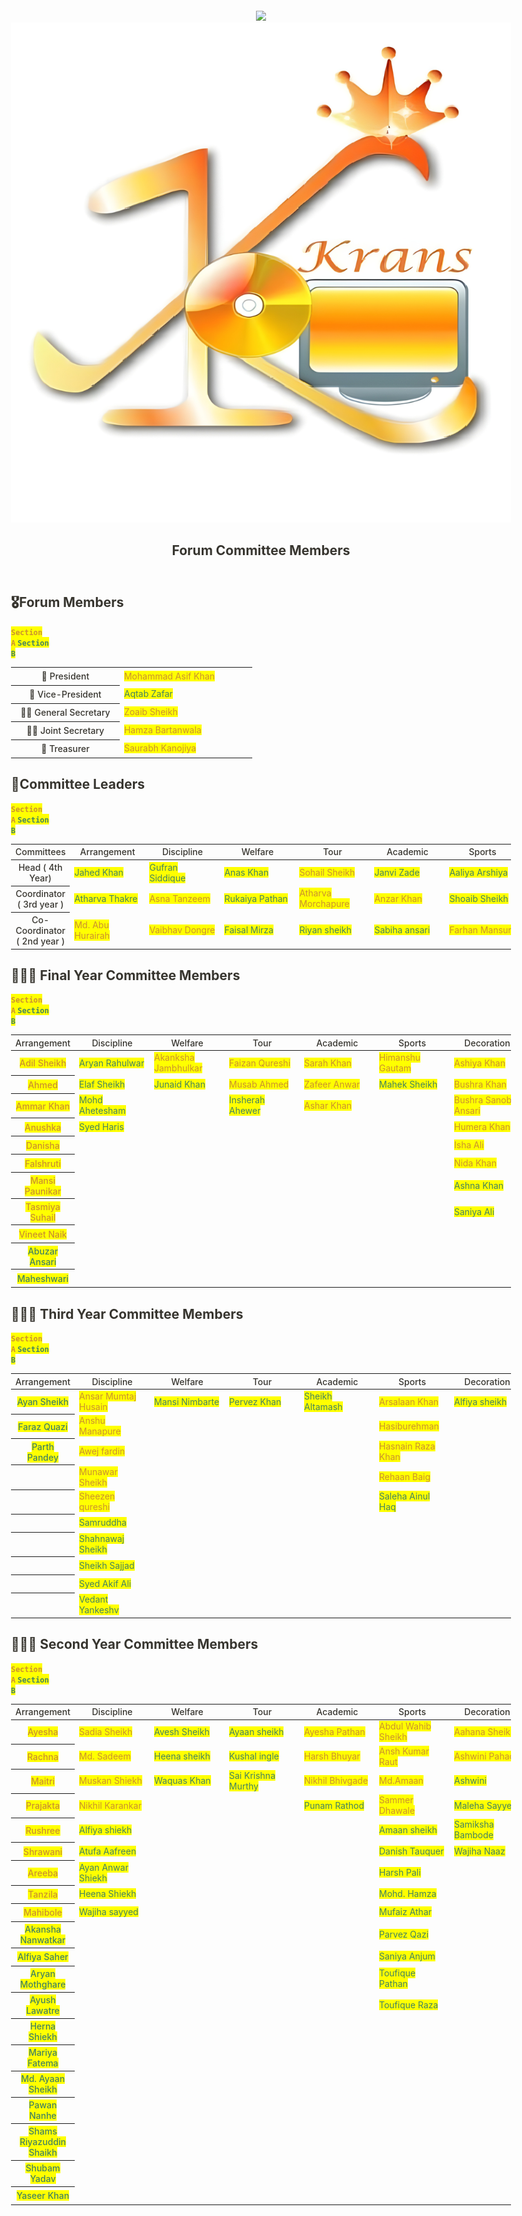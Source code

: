 <html><head><meta http-equiv="Content-Type" content="text/html; charset=utf-8"/><title>Forum Committee Members</title><style>
/* cspell:disable-file */
/* webkit printing magic: print all background colors */
html {
	-webkit-print-color-adjust: exact;
}
* {
	box-sizing: border-box;
	-webkit-print-color-adjust: exact;
}

html,
body {
	margin: 0;
	padding: 0;
}
@media only screen {
	body {
		margin: 2em auto;
		max-width: 900px;
		color: rgb(55, 53, 47);
	}
}

body {
	line-height: 1.5;
	white-space: pre-wrap;
	background-attachment: black;
}

a,
a.visited {
	color: inherit;
	text-decoration: underline;
}

.pdf-relative-link-path {
	font-size: 80%;
	color: #444;
}

h1,
h2,
h3 {
	letter-spacing: -0.01em;
	line-height: 1.2;
	font-weight: 600;
	margin-bottom: 0;
}

.page-title {
	font-size: 2.5rem;
	font-weight: 700;
	margin-top: 0;
	margin-bottom: 0.75em;
}

h1 {
	font-size: 1.875rem;
	margin-top: 1.875rem;
}

h2 {
	font-size: 1.5rem;
	margin-top: 1.5rem;
}

h3 {
	font-size: 1.25rem;
	margin-top: 1.25rem;
}

.source {
	border: 1px solid #ddd;
	border-radius: 3px;
	padding: 1.5em;
	word-break: break-all;
}

.callout {
	border-radius: 3px;
	padding: 1rem;
}

figure {
	margin: 1.25em 0;
	page-break-inside: avoid;
}

figcaption {
	opacity: 0.5;
	font-size: 85%;
	margin-top: 0.5em;
}

mark {
	background-color: transparent;
}

.indented {
	padding-left: 1.5em;
}

hr {
	background: transparent;
	display: block;
	width: 100%;
	height: 1px;
	visibility: visible;
	border: none;
	border-bottom: 1px solid rgba(55, 53, 47, 0.09);
}

img {
	max-width: 100%;
}

@media only print {
	img {
		max-height: 100vh;
		object-fit: contain;
	}
}

@page {
	margin: 1in;
}

.collection-content {
	font-size: 0.875rem;
}

.column-list {
	display: flex;
	justify-content: space-between;
}

.column {
	padding: 0 1em;
}

.column:first-child {
	padding-left: 0;
}

.column:last-child {
	padding-right: 0;
}

.table_of_contents-item {
	display: block;
	font-size: 0.875rem;
	line-height: 1.3;
	padding: 0.125rem;
}

.table_of_contents-indent-1 {
	margin-left: 1.5rem;
}

.table_of_contents-indent-2 {
	margin-left: 3rem;
}

.table_of_contents-indent-3 {
	margin-left: 4.5rem;
}

.table_of_contents-link {
	text-decoration: none;
	opacity: 0.7;
	border-bottom: 1px solid rgba(55, 53, 47, 0.18);
}

table,
th,
td {
	border: 1px solid rgba(55, 53, 47, 0.09);
	border-collapse: collapse;
}

table {
	border-left: none;
	border-right: none;
}

th,
td {
	font-weight: normal;
	padding: 0.25em 0.5em;
	line-height: 1.5;
	min-height: 1.5em;
	text-align: left;
}

th {
	color: rgba(55, 53, 47, 0.6);
}

ol,
ul {
	margin: 0;
	margin-block-start: 0.6em;
	margin-block-end: 0.6em;
}

li > ol:first-child,
li > ul:first-child {
	margin-block-start: 0.6em;
}

ul > li {
	list-style: disc;
}

ul.to-do-list {
	padding-inline-start: 0;
}

ul.to-do-list > li {
	list-style: none;
}

.to-do-children-checked {
	text-decoration: line-through;
	opacity: 0.375;
}

ul.toggle > li {
	list-style: none;
}

ul {
	padding-inline-start: 1.7em;
}

ul > li {
	padding-left: 0.1em;
}

ol {
	padding-inline-start: 1.6em;
}

ol > li {
	padding-left: 0.2em;
}

.mono ol {
	padding-inline-start: 2em;
}

.mono ol > li {
	text-indent: -0.4em;
}

.toggle {
	padding-inline-start: 0em;
	list-style-type: none;
}

/* Indent toggle children */
.toggle > li > details {
	padding-left: 1.7em;
}

.toggle > li > details > summary {
	margin-left: -1.1em;
}

.selected-value {
	display: inline-block;
	padding: 0 0.5em;
	background: rgba(206, 205, 202, 0.5);
	border-radius: 3px;
	margin-right: 0.5em;
	margin-top: 0.3em;
	margin-bottom: 0.3em;
	white-space: nowrap;
}

.collection-title {
	display: inline-block;
	margin-right: 1em;
}

.page-description {
    margin-bottom: 2em;
}

.simple-table {
	margin-top: 1em;
	font-size: 0.875rem;
	empty-cells: show;
}
.simple-table td {
	height: 29px;
	min-width: 120px;
}

.simple-table th {
	height: 29px;
	min-width: 120px;
}

.simple-table-header-color {
	background: rgb(247, 246, 243);
	color: black;
}
.simple-table-header {
	font-weight: 500;
}

time {
	opacity: 0.5;
}

.icon {
	display: inline-block;
	max-width: 1.2em;
	max-height: 1.2em;
	text-decoration: none;
	vertical-align: text-bottom;
	margin-right: 0.5em;
}

img.icon {
	border-radius: 3px;
}

.user-icon {
	width: 1.5em;
	height: 1.5em;
	border-radius: 100%;
	margin-right: 0.5rem;
}

.user-icon-inner {
	font-size: 0.8em;
}

.text-icon {
	border: 1px solid #000;
	text-align: center;
}

.page-cover-image {
	display: block;
	object-fit: cover;
	width: 100%;
	max-height: 30vh;
}

.page-header-icon {
	font-size: 3rem;
	margin-bottom: 1rem;
}

.page-header-icon-with-cover {
	margin-top: -0.72em;
	margin-left: 0.07em;
}

.page-header-icon img {
	border-radius: 3px;
}

.link-to-page {
	margin: 1em 0;
	padding: 0;
	border: none;
	font-weight: 500;
}

p > .user {
	opacity: 0.5;
}

td > .user,
td > time {
	white-space: nowrap;
}

input[type="checkbox"] {
	transform: scale(1.5);
	margin-right: 0.6em;
	vertical-align: middle;
}

p {
	margin-top: 0.5em;
	margin-bottom: 0.5em;
}

.image {
	border: none;
	margin: 1.5em 0;
	padding: 0;
	border-radius: 0;
	text-align: center;
}

.code,
code {
	background: rgba(135, 131, 120, 0.15);
	border-radius: 3px;
	padding: 0.2em 0.4em;
	border-radius: 3px;
	font-size: 85%;
	tab-size: 2;
}

code {
	color: #eb5757;
}

.code {
	padding: 1.5em 1em;
}

.code-wrap {
	white-space: pre-wrap;
	word-break: break-all;
}

.code > code {
	background: none;
	padding: 0;
	font-size: 100%;
	color: inherit;
}

blockquote {
	font-size: 1.25em;
	margin: 1em 0;
	padding-left: 1em;
	border-left: 3px solid rgb(55, 53, 47);
}

.bookmark {
	text-decoration: none;
	max-height: 8em;
	padding: 0;
	display: flex;
	width: 100%;
	align-items: stretch;
}

.bookmark-title {
	font-size: 0.85em;
	overflow: hidden;
	text-overflow: ellipsis;
	height: 1.75em;
	white-space: nowrap;
}

.bookmark-text {
	display: flex;
	flex-direction: column;
}

.bookmark-info {
	flex: 4 1 180px;
	padding: 12px 14px 14px;
	display: flex;
	flex-direction: column;
	justify-content: space-between;
}

.bookmark-image {
	width: 33%;
	flex: 1 1 180px;
	display: block;
	position: relative;
	object-fit: cover;
	border-radius: 1px;
}

.bookmark-description {
	color: rgba(55, 53, 47, 0.6);
	font-size: 0.75em;
	overflow: hidden;
	max-height: 4.5em;
	word-break: break-word;
}

.bookmark-href {
	font-size: 0.75em;
	margin-top: 0.25em;
}

.sans { font-family: ui-sans-serif, -apple-system, BlinkMacSystemFont, "Segoe UI Variable Display", "Segoe UI", Helvetica, "Apple Color Emoji", Arial, sans-serif, "Segoe UI Emoji", "Segoe UI Symbol"; }
.code { font-family: "SFMono-Regular", Menlo, Consolas, "PT Mono", "Liberation Mono", Courier, monospace; }
.serif { font-family: Lyon-Text, Georgia, ui-serif, serif; }
.mono { font-family: iawriter-mono, Nitti, Menlo, Courier, monospace; }
.pdf .sans { font-family: Inter, ui-sans-serif, -apple-system, BlinkMacSystemFont, "Segoe UI Variable Display", "Segoe UI", Helvetica, "Apple Color Emoji", Arial, sans-serif, "Segoe UI Emoji", "Segoe UI Symbol", 'Twemoji', 'Noto Color Emoji', 'Noto Sans CJK JP'; }
.pdf:lang(zh-CN) .sans { font-family: Inter, ui-sans-serif, -apple-system, BlinkMacSystemFont, "Segoe UI Variable Display", "Segoe UI", Helvetica, "Apple Color Emoji", Arial, sans-serif, "Segoe UI Emoji", "Segoe UI Symbol", 'Twemoji', 'Noto Color Emoji', 'Noto Sans CJK SC'; }
.pdf:lang(zh-TW) .sans { font-family: Inter, ui-sans-serif, -apple-system, BlinkMacSystemFont, "Segoe UI Variable Display", "Segoe UI", Helvetica, "Apple Color Emoji", Arial, sans-serif, "Segoe UI Emoji", "Segoe UI Symbol", 'Twemoji', 'Noto Color Emoji', 'Noto Sans CJK TC'; }
.pdf:lang(ko-KR) .sans { font-family: Inter, ui-sans-serif, -apple-system, BlinkMacSystemFont, "Segoe UI Variable Display", "Segoe UI", Helvetica, "Apple Color Emoji", Arial, sans-serif, "Segoe UI Emoji", "Segoe UI Symbol", 'Twemoji', 'Noto Color Emoji', 'Noto Sans CJK KR'; }
.pdf .code { font-family: Source Code Pro, "SFMono-Regular", Menlo, Consolas, "PT Mono", "Liberation Mono", Courier, monospace, 'Twemoji', 'Noto Color Emoji', 'Noto Sans Mono CJK JP'; }
.pdf:lang(zh-CN) .code { font-family: Source Code Pro, "SFMono-Regular", Menlo, Consolas, "PT Mono", "Liberation Mono", Courier, monospace, 'Twemoji', 'Noto Color Emoji', 'Noto Sans Mono CJK SC'; }
.pdf:lang(zh-TW) .code { font-family: Source Code Pro, "SFMono-Regular", Menlo, Consolas, "PT Mono", "Liberation Mono", Courier, monospace, 'Twemoji', 'Noto Color Emoji', 'Noto Sans Mono CJK TC'; }
.pdf:lang(ko-KR) .code { font-family: Source Code Pro, "SFMono-Regular", Menlo, Consolas, "PT Mono", "Liberation Mono", Courier, monospace, 'Twemoji', 'Noto Color Emoji', 'Noto Sans Mono CJK KR'; }
.pdf .serif { font-family: PT Serif, Lyon-Text, Georgia, ui-serif, serif, 'Twemoji', 'Noto Color Emoji', 'Noto Serif CJK JP'; }
.pdf:lang(zh-CN) .serif { font-family: PT Serif, Lyon-Text, Georgia, ui-serif, serif, 'Twemoji', 'Noto Color Emoji', 'Noto Serif CJK SC'; }
.pdf:lang(zh-TW) .serif { font-family: PT Serif, Lyon-Text, Georgia, ui-serif, serif, 'Twemoji', 'Noto Color Emoji', 'Noto Serif CJK TC'; }
.pdf:lang(ko-KR) .serif { font-family: PT Serif, Lyon-Text, Georgia, ui-serif, serif, 'Twemoji', 'Noto Color Emoji', 'Noto Serif CJK KR'; }
.pdf .mono { font-family: PT Mono, iawriter-mono, Nitti, Menlo, Courier, monospace, 'Twemoji', 'Noto Color Emoji', 'Noto Sans Mono CJK JP'; }
.pdf:lang(zh-CN) .mono { font-family: PT Mono, iawriter-mono, Nitti, Menlo, Courier, monospace, 'Twemoji', 'Noto Color Emoji', 'Noto Sans Mono CJK SC'; }
.pdf:lang(zh-TW) .mono { font-family: PT Mono, iawriter-mono, Nitti, Menlo, Courier, monospace, 'Twemoji', 'Noto Color Emoji', 'Noto Sans Mono CJK TC'; }
.pdf:lang(ko-KR) .mono { font-family: PT Mono, iawriter-mono, Nitti, Menlo, Courier, monospace, 'Twemoji', 'Noto Color Emoji', 'Noto Sans Mono CJK KR'; }
.highlight-default {
	color: rgba(55, 53, 47, 1);
}
.highlight-gray {
	color: rgba(120, 119, 116, 1);
	fill: rgba(120, 119, 116, 1);
}
.highlight-brown {
	color: rgba(159, 107, 83, 1);
	fill: rgba(159, 107, 83, 1);
}
.highlight-orange {
	color: rgba(217, 115, 13, 1);
	fill: rgba(217, 115, 13, 1);
}
.highlight-yellow {
	color: rgba(203, 145, 47, 1);
	fill: rgba(203, 145, 47, 1);
}
.highlight-teal {
	color: rgba(68, 131, 97, 1);
	fill: rgba(68, 131, 97, 1);
}
.highlight-blue {
	color: rgba(51, 126, 169, 1);
	fill: rgba(51, 126, 169, 1);
}
.highlight-purple {
	color: rgba(144, 101, 176, 1);
	fill: rgba(144, 101, 176, 1);
}
.highlight-pink {
	color: rgba(193, 76, 138, 1);
	fill: rgba(193, 76, 138, 1);
}
.highlight-red {
	color: rgba(212, 76, 71, 1);
	fill: rgba(212, 76, 71, 1);
}
.highlight-gray_background {
	background: rgba(241, 241, 239, 1);
}
.highlight-brown_background {
	background: rgba(244, 238, 238, 1);
}
.highlight-orange_background {
	background: rgba(251, 236, 221, 1);
}
.highlight-yellow_background {
	background: rgba(251, 243, 219, 1);
}
.highlight-teal_background {
	background: rgba(237, 243, 236, 1);
}
.highlight-blue_background {
	background: rgba(231, 243, 248, 1);
}
.highlight-purple_background {
	background: rgba(244, 240, 247, 0.8);
}
.highlight-pink_background {
	background: rgba(249, 238, 243, 0.8);
}
.highlight-red_background {
	background: rgba(253, 235, 236, 1);
}
.block-color-default {
	color: inherit;
	fill: inherit;
}
.block-color-gray {
	color: rgba(120, 119, 116, 1);
	fill: rgba(120, 119, 116, 1);
}
.block-color-brown {
	color: rgba(159, 107, 83, 1);
	fill: rgba(159, 107, 83, 1);
}
.block-color-orange {
	color: rgba(217, 115, 13, 1);
	fill: rgba(217, 115, 13, 1);
}
.block-color-yellow {
	color: rgba(203, 145, 47, 1);
	fill: rgba(203, 145, 47, 1);
}
.block-color-teal {
	color: rgba(68, 131, 97, 1);
	fill: rgba(68, 131, 97, 1);
}
.block-color-blue {
	color: rgba(51, 126, 169, 1);
	fill: rgba(51, 126, 169, 1);
}
.block-color-purple {
	color: rgba(144, 101, 176, 1);
	fill: rgba(144, 101, 176, 1);
}
.block-color-pink {
	color: rgba(193, 76, 138, 1);
	fill: rgba(193, 76, 138, 1);
}
.block-color-red {
	color: rgba(212, 76, 71, 1);
	fill: rgba(212, 76, 71, 1);
}
.block-color-gray_background {
	background: rgba(241, 241, 239, 1);
}
.block-color-brown_background {
	background: rgba(244, 238, 238, 1);
}
.block-color-orange_background {
	background: rgba(251, 236, 221, 1);
}
.block-color-yellow_background {
	background: rgba(251, 243, 219, 1);
}
.block-color-teal_background {
	background: rgba(237, 243, 236, 1);
}
.block-color-blue_background {
	background: rgba(231, 243, 248, 1);
}
.block-color-purple_background {
	background: rgba(244, 240, 247, 0.8);
}
.block-color-pink_background {
	background: rgba(249, 238, 243, 0.8);
}
.block-color-red_background {
	background: rgba(253, 235, 236, 1);
}
.select-value-color-uiBlue { background-color: rgba(35, 131, 226, .07); }
.select-value-color-pink { background-color: rgba(245, 224, 233, 1); }
.select-value-color-purple { background-color: rgba(232, 222, 238, 1); }
.select-value-color-green { background-color: rgba(219, 237, 219, 1); }
.select-value-color-gray { background-color: rgba(227, 226, 224, 1); }
.select-value-color-transparentGray { background-color: rgba(227, 226, 224, 0); }
.select-value-color-translucentGray { background-color: rgba(0, 0, 0, 0.06); }
.select-value-color-orange { background-color: rgba(250, 222, 201, 1); }
.select-value-color-brown { background-color: rgba(238, 224, 218, 1); }
.select-value-color-red { background-color: rgba(255, 226, 221, 1); }
.select-value-color-yellow { background-color: rgba(253, 236, 200, 1); }
.select-value-color-blue { background-color: rgb(239, 211, 211); }
.select-value-color-pageGlass { background-color: undefined; }
.select-value-color-washGlass { background-color: undefined; }

.checkbox {
	display: inline-flex;
	vertical-align: text-bottom;
	width: 16;
	height: 16;
	background-size: 16px;
	margin-left: 2px;
	margin-right: 5px;
}

.checkbox-on {
	background-image: url("data:image/svg+xml;charset=UTF-8,%3Csvg%20width%3D%2216%22%20height%3D%2216%22%20viewBox%3D%220%200%2016%2016%22%20fill%3D%22none%22%20xmlns%3D%22http%3A%2F%2Fwww.w3.org%2F2000%2Fsvg%22%3E%0A%3Crect%20width%3D%2216%22%20height%3D%2216%22%20fill%3D%22%2358A9D7%22%2F%3E%0A%3Cpath%20d%3D%22M6.71429%2012.2852L14%204.9995L12.7143%203.71436L6.71429%209.71378L3.28571%206.2831L2%207.57092L6.71429%2012.2852Z%22%20fill%3D%22white%22%2F%3E%0A%3C%2Fsvg%3E");
}

.checkbox-off {
	background-image: url("data:image/svg+xml;charset=UTF-8,%3Csvg%20width%3D%2216%22%20height%3D%2216%22%20viewBox%3D%220%200%2016%2016%22%20fill%3D%22none%22%20xmlns%3D%22http%3A%2F%2Fwww.w3.org%2F2000%2Fsvg%22%3E%0A%3Crect%20x%3D%220.75%22%20y%3D%220.75%22%20width%3D%2214.5%22%20height%3D%2214.5%22%20fill%3D%22white%22%20stroke%3D%22%2336352F%22%20stroke-width%3D%221.5%22%2F%3E%0A%3C%2Fsvg%3E");
}
	
</style></head><body><article id="cd6f9cc3-9987-4327-87a2-fc015b25f1df" class="page sans"><header><img class="page-cover-image" src="https://images.unsplash.com/photo-1517048676732-d65bc937f952?ixlib=rb-4.0.3&amp;q=85&amp;fm=jpg&amp;crop=entropy&amp;cs=srgb" style="object-position:center 50%"/><div class="page-header-icon page-header-icon-with-cover"><img class="icon" src="Forum%20Committee%20Members%20cd6f9cc39987432787a2fc015b25f1df/Krans_Logo_upscaled.jpg"/></div><h1 class="page-title">Forum Committee Members</h1><p class="page-description"></p></header><div class="page-body"><h1 id="9942a8c9-d498-4908-8917-9925c0ea046b" class="">🎖️Forum Members</h1><p id="40eddca8-3e78-4289-b73a-3924101a7746" class="block-color-teal"><mark class="highlight-yellow"><code><strong>Section A</strong></code></mark><mark class="highlight-yellow"><strong>  </strong></mark><mark class="highlight-teal"><code><strong>Section B</strong></code></mark></p><table id="865025e4-71aa-4dfd-b4c4-dc9e6e25f219" class="simple-table"><tbody><tr id="9b31c293-6d86-4748-a4fb-0ccc453af9fa"><th id="fHBj" class="simple-table-header-color simple-table-header" style="width:173.97500610351562px">👑 President</th><td id="pdTq" class="" style="width:211.6125030517578px"><mark class="highlight-yellow">Mohammad Asif Khan</mark></td></tr><tr id="d2f2dba4-8023-4e87-8003-4c70a7841ab7"><th id="fHBj" class="simple-table-header-color simple-table-header" style="width:173.97500610351562px">🤴 Vice-President</th><td id="pdTq" class="" style="width:211.6125030517578px"><mark class="highlight-teal">Aqtab Zafar</mark></td></tr><tr id="3b369313-98a1-4de7-bb9e-91b0313647ee"><th id="fHBj" class="simple-table-header-color simple-table-header" style="width:173.97500610351562px">💂‍♂️ General Secretary</th><td id="pdTq" class="" style="width:211.6125030517578px"><mark class="highlight-yellow">Zoaib Sheikh</mark></td></tr><tr id="ee72ee19-bd1a-40ac-8714-e3c20b81f5b9"><th id="fHBj" class="simple-table-header-color simple-table-header" style="width:173.97500610351562px">💂‍♂️ Joint Secretary</th><td id="pdTq" class="" style="width:211.6125030517578px"><mark class="highlight-yellow">Hamza Bartanwala</mark></td></tr><tr id="bddfcc05-f4f4-4407-981f-950f57bf6593"><th id="fHBj" class="simple-table-header-color simple-table-header" style="width:173.97500610351562px">🤑 Treasurer</th><td id="pdTq" class="" style="width:211.6125030517578px"><mark class="highlight-yellow">Saurabh Kanojiya</mark></td></tr></tbody></table><h1 id="53cf3363-39da-4264-b58d-ee2c2c95a918" class="">🦾Committee Leaders</h1><p id="0811d433-215d-4437-9974-ba5d019a8f60" class="block-color-teal"><mark class="highlight-yellow"><code><strong>Section A</strong></code></mark><mark class="highlight-yellow"><strong>  </strong></mark><mark class="highlight-teal"><code><strong>Section B</strong></code></mark></p><table id="f02bb001-4324-4aa3-a0e4-6e005a71aaa7" class="simple-table"><thead class="simple-table-header"><tr id="a812f978-53ee-41b5-9ec5-b4456c6da8c0"><th id="y`Lx" class="simple-table-header-color simple-table-header" style="width:196px">Committees</th><th id="w~tm" class="simple-table-header-color simple-table-header" style="width:144px">Arrangement</th><th id="uIWs" class="simple-table-header-color simple-table-header" style="width:156px">Discipline</th><th id="&lt;{As" class="simple-table-header-color simple-table-header" style="width:159px">Welfare</th><th id="iGYI" class="simple-table-header-color simple-table-header" style="width:148px">Tour</th><th id=":bVF" class="simple-table-header-color simple-table-header">Academic</th><th id="E?D;" class="simple-table-header-color simple-table-header" style="width:148px">Sports</th><th id="qsSk" class="simple-table-header-color simple-table-header" style="width:160px">Decoration</th><th id="ssFQ" class="simple-table-header-color simple-table-header" style="width:149px">Anchoring</th><th id="m_to" class="simple-table-header-color simple-table-header" style="width:167px">Cultural</th><th id=";gtb" class="simple-table-header-color simple-table-header">Alumni</th></tr></thead><tbody><tr id="137d0787-d026-41dd-bc25-6b8fea64ac86"><th id="y`Lx" class="simple-table-header-color simple-table-header" style="width:196px">Head ( 4th Year)</th><td id="w~tm" class="" style="width:144px"><mark class="highlight-teal">Jahed Khan</mark></td><td id="uIWs" class="" style="width:156px"><mark class="highlight-teal">Gufran Siddique</mark></td><td id="&lt;{As" class="" style="width:159px"><mark class="highlight-teal">Anas Khan</mark></td><td id="iGYI" class="" style="width:148px"><mark class="highlight-yellow">Sohail Sheikh</mark></td><td id=":bVF" class=""><mark class="highlight-teal">Janvi Zade</mark></td><td id="E?D;" class="" style="width:148px"><mark class="highlight-teal">Aaliya Arshiya</mark></td><td id="qsSk" class="" style="width:160px"><mark class="highlight-yellow">Fiza Khan</mark></td><td id="ssFQ" class="" style="width:149px"><mark class="highlight-teal">Kaushik Ganvir</mark></td><td id="m_to" class="" style="width:167px"><mark class="highlight-teal">Sai Vaibhavi Tatimeti</mark></td><td id=";gtb" class=""><mark class="highlight-teal">Sakshi Patil</mark></td></tr><tr id="cd5dfd71-c184-410f-a5b1-7d5b85dbfb58"><th id="y`Lx" class="simple-table-header-color simple-table-header" style="width:196px">Coordinator ( 3rd year )</th><td id="w~tm" class="" style="width:144px"><mark class="highlight-teal">Atharva Thakre</mark></td><td id="uIWs" class="" style="width:156px"><mark class="highlight-yellow">Asna Tanzeem</mark></td><td id="&lt;{As" class="" style="width:159px"><mark class="highlight-teal">Rukaiya Pathan</mark></td><td id="iGYI" class="" style="width:148px"><mark class="highlight-yellow">Atharva Morchapure</mark></td><td id=":bVF" class=""><mark class="highlight-yellow">Anzar Khan</mark></td><td id="E?D;" class="" style="width:148px"><mark class="highlight-teal">Shoaib Sheikh</mark></td><td id="qsSk" class="" style="width:160px"><mark class="highlight-teal">Fuzail Taj</mark></td><td id="ssFQ" class="" style="width:149px"><mark class="highlight-yellow">Aiman Ahemad</mark></td><td id="m_to" class="" style="width:167px"><mark class="highlight-teal">Ziyad Ahmad</mark></td><td id=";gtb" class=""><mark class="highlight-teal">Sheikh Arbab</mark></td></tr><tr id="efc4f192-0b28-4b1e-9c11-e19668b87354"><th id="y`Lx" class="simple-table-header-color simple-table-header" style="width:196px">Co-Coordinator ( 2nd year )</th><td id="w~tm" class="" style="width:144px"><mark class="highlight-yellow">Md. Abu Hurairah</mark></td><td id="uIWs" class="" style="width:156px"><mark class="highlight-yellow">Vaibhav Dongre</mark></td><td id="&lt;{As" class="" style="width:159px"><mark class="highlight-teal">Faisal Mirza</mark></td><td id="iGYI" class="" style="width:148px"><mark class="highlight-teal">Riyan sheikh</mark></td><td id=":bVF" class=""><mark class="highlight-teal">Sabiha ansari</mark></td><td id="E?D;" class="" style="width:148px"><mark class="highlight-yellow">Farhan Mansuri</mark></td><td id="qsSk" class="" style="width:160px"><mark class="highlight-yellow">Prapti</mark></td><td id="ssFQ" class="" style="width:149px"><mark class="highlight-yellow">Aaliya Fatema</mark></td><td id="m_to" class="" style="width:167px"><mark class="highlight-teal">Sai Krisha Murty</mark></td><td id=";gtb" class=""><mark class="highlight-yellow">Saba</mark></td></tr></tbody></table><h1 id="65ca3293-f826-4b1d-ab23-b2b4983ed7ec" class="">🧑‍🤝‍🧑 Final Year Committee Members</h1><p id="2cc780b9-2072-4efa-8832-b9ea8af3619d" class="block-color-teal"><mark class="highlight-yellow"><code><strong>Section A</strong></code></mark><mark class="highlight-yellow"><strong>  </strong></mark><mark class="highlight-teal"><code><strong>Section B</strong></code></mark></p><table id="bec839c4-0a3f-46ef-a360-2a74b162c3c3" class="simple-table"><thead class="simple-table-header"><tr id="ec6e10b8-2b71-4a6b-945a-48c55dea2995"><th id="w~tm" class="simple-table-header-color simple-table-header" style="width:176px">Arrangement</th><th id="uIWs" class="simple-table-header-color simple-table-header" style="width:156px">Discipline</th><th id="&lt;{As" class="simple-table-header-color simple-table-header" style="width:159px">Welfare</th><th id="iGYI" class="simple-table-header-color simple-table-header" style="width:141px">Tour</th><th id=":bVF" class="simple-table-header-color simple-table-header" style="width:131px">Academic</th><th id="E?D;" class="simple-table-header-color simple-table-header" style="width:148px">Sports</th><th id="qsSk" class="simple-table-header-color simple-table-header" style="width:169px">Decoration</th><th id="ssFQ" class="simple-table-header-color simple-table-header" style="width:149px">Anchoring</th><th id="m_to" class="simple-table-header-color simple-table-header" style="width:167px">Cultural</th><th id=";gtb" class="simple-table-header-color simple-table-header" style="width:147px">Alumni</th></tr></thead><tbody><tr id="c248d355-32ea-4423-a53a-c525650069a3"><th id="w~tm" class="simple-table-header-color simple-table-header" style="width:176px"><mark class="highlight-yellow">Adil Sheikh</mark></th><td id="uIWs" class="" style="width:156px"><mark class="highlight-teal">Aryan Rahulwar</mark></td><td id="&lt;{As" class="" style="width:159px"><mark class="highlight-yellow">Akanksha Jambhulkar</mark></td><td id="iGYI" class="" style="width:141px"><mark class="highlight-yellow">Faizan Qureshi</mark></td><td id=":bVF" class="" style="width:131px"><mark class="highlight-yellow">Sarah Khan</mark></td><td id="E?D;" class="" style="width:148px"><mark class="highlight-yellow">Himanshu Gautam</mark></td><td id="qsSk" class="" style="width:169px"><mark class="highlight-yellow">Ashiya Khan</mark></td><td id="ssFQ" class="" style="width:149px"><mark class="highlight-yellow">Abbas Behrainwala</mark></td><td id="m_to" class="" style="width:167px"><mark class="highlight-yellow">Mohammad Saad</mark></td><td id=";gtb" class="" style="width:147px"><mark class="highlight-yellow">Nehal Ahmed</mark></td></tr><tr id="565d7c75-47ab-4523-b7bc-c9280c044387"><th id="w~tm" class="simple-table-header-color simple-table-header" style="width:176px"><mark class="highlight-yellow">Ahmed</mark></th><td id="uIWs" class="" style="width:156px"><mark class="highlight-teal">Elaf Sheikh</mark></td><td id="&lt;{As" class="" style="width:159px"><mark class="highlight-teal">Junaid Khan</mark></td><td id="iGYI" class="" style="width:141px"><mark class="highlight-yellow">Musab Ahmed</mark></td><td id=":bVF" class="" style="width:131px"><mark class="highlight-yellow">Zafeer Anwar</mark></td><td id="E?D;" class="" style="width:148px"><mark class="highlight-teal">Mahek Sheikh</mark></td><td id="qsSk" class="" style="width:169px"><mark class="highlight-yellow">Bushra Khan</mark></td><td id="ssFQ" class="" style="width:149px"><mark class="highlight-yellow">Yusra Maheen</mark></td><td id="m_to" class="" style="width:167px"><mark class="highlight-yellow">Reeba Diwan</mark></td><td id=";gtb" class="" style="width:147px"><mark class="highlight-yellow">Tanay Faye</mark></td></tr><tr id="f295f63c-2c5c-40da-8cf5-e458e364328a"><th id="w~tm" class="simple-table-header-color simple-table-header" style="width:176px"><mark class="highlight-yellow">Ammar Khan</mark></th><td id="uIWs" class="" style="width:156px"><mark class="highlight-teal">Mohd Ahetesham</mark></td><td id="&lt;{As" class="" style="width:159px"></td><td id="iGYI" class="" style="width:141px"><mark class="highlight-teal">Insherah Ahewer</mark></td><td id=":bVF" class="" style="width:131px"><mark class="highlight-yellow">Ashar Khan</mark></td><td id="E?D;" class="" style="width:148px"></td><td id="qsSk" class="" style="width:169px"><mark class="highlight-yellow">Bushra Sanobar Ansari</mark></td><td id="ssFQ" class="" style="width:149px"><mark class="highlight-teal">Anam Baig</mark></td><td id="m_to" class="" style="width:167px"><mark class="highlight-teal">Simran Ansari</mark></td><td id=";gtb" class="" style="width:147px"><mark class="highlight-teal">Asad Sheikh</mark></td></tr><tr id="ee98ecf3-04a9-408a-9104-fe0716bdffa9"><th id="w~tm" class="simple-table-header-color simple-table-header" style="width:176px"><mark class="highlight-yellow">Anushka</mark></th><td id="uIWs" class="" style="width:156px"><mark class="highlight-teal">Syed Haris</mark></td><td id="&lt;{As" class="" style="width:159px"></td><td id="iGYI" class="" style="width:141px"></td><td id=":bVF" class="" style="width:131px"></td><td id="E?D;" class="" style="width:148px"></td><td id="qsSk" class="" style="width:169px"><mark class="highlight-yellow">Humera Khan</mark></td><td id="ssFQ" class="" style="width:149px"></td><td id="m_to" class="" style="width:167px"></td><td id=";gtb" class="" style="width:147px"><mark class="highlight-teal">Ubaid Khan</mark></td></tr><tr id="bad8943a-0e3c-47a2-8255-0a23427d47c6"><th id="w~tm" class="simple-table-header-color simple-table-header" style="width:176px"><mark class="highlight-yellow">Danisha</mark></th><td id="uIWs" class="" style="width:156px"></td><td id="&lt;{As" class="" style="width:159px"></td><td id="iGYI" class="" style="width:141px"></td><td id=":bVF" class="" style="width:131px"></td><td id="E?D;" class="" style="width:148px"></td><td id="qsSk" class="" style="width:169px"><mark class="highlight-yellow">Isha Ali</mark></td><td id="ssFQ" class="" style="width:149px"></td><td id="m_to" class="" style="width:167px"></td><td id=";gtb" class="" style="width:147px"></td></tr><tr id="6043edba-53e6-47e2-bd1c-cef26c878b0b"><th id="w~tm" class="simple-table-header-color simple-table-header" style="width:176px"><mark class="highlight-yellow">Falshruti</mark></th><td id="uIWs" class="" style="width:156px"></td><td id="&lt;{As" class="" style="width:159px"></td><td id="iGYI" class="" style="width:141px"></td><td id=":bVF" class="" style="width:131px"></td><td id="E?D;" class="" style="width:148px"></td><td id="qsSk" class="" style="width:169px"><mark class="highlight-yellow">Nida Khan</mark></td><td id="ssFQ" class="" style="width:149px"></td><td id="m_to" class="" style="width:167px"></td><td id=";gtb" class="" style="width:147px"></td></tr><tr id="d8098427-161d-4426-b825-d015ca36c44e"><th id="w~tm" class="simple-table-header-color simple-table-header" style="width:176px"><mark class="highlight-yellow">Mansi Paunikar</mark></th><td id="uIWs" class="" style="width:156px"></td><td id="&lt;{As" class="" style="width:159px"></td><td id="iGYI" class="" style="width:141px"></td><td id=":bVF" class="" style="width:131px"></td><td id="E?D;" class="" style="width:148px"></td><td id="qsSk" class="" style="width:169px"><mark class="highlight-teal">Ashna Khan</mark></td><td id="ssFQ" class="" style="width:149px"></td><td id="m_to" class="" style="width:167px"></td><td id=";gtb" class="" style="width:147px"></td></tr><tr id="10212f64-2657-44f5-b1ed-b9cffe551172"><th id="w~tm" class="simple-table-header-color simple-table-header" style="width:176px"><mark class="highlight-yellow">Tasmiya Suhail</mark></th><td id="uIWs" class="" style="width:156px"></td><td id="&lt;{As" class="" style="width:159px"></td><td id="iGYI" class="" style="width:141px"></td><td id=":bVF" class="" style="width:131px"></td><td id="E?D;" class="" style="width:148px"></td><td id="qsSk" class="" style="width:169px"><mark class="highlight-teal">Saniya Ali</mark></td><td id="ssFQ" class="" style="width:149px"></td><td id="m_to" class="" style="width:167px"></td><td id=";gtb" class="" style="width:147px"></td></tr><tr id="89a2d95a-29b4-4883-80bb-3070d76993c8"><th id="w~tm" class="simple-table-header-color simple-table-header" style="width:176px"><mark class="highlight-yellow">Vineet Naik</mark></th><td id="uIWs" class="" style="width:156px"></td><td id="&lt;{As" class="" style="width:159px"></td><td id="iGYI" class="" style="width:141px"></td><td id=":bVF" class="" style="width:131px"></td><td id="E?D;" class="" style="width:148px"></td><td id="qsSk" class="" style="width:169px"></td><td id="ssFQ" class="" style="width:149px"></td><td id="m_to" class="" style="width:167px"></td><td id=";gtb" class="" style="width:147px"></td></tr><tr id="7367c87f-864a-426b-aa31-54658addc173"><th id="w~tm" class="simple-table-header-color simple-table-header" style="width:176px"><mark class="highlight-teal">Abuzar Ansari</mark></th><td id="uIWs" class="" style="width:156px"></td><td id="&lt;{As" class="" style="width:159px"></td><td id="iGYI" class="" style="width:141px"></td><td id=":bVF" class="" style="width:131px"></td><td id="E?D;" class="" style="width:148px"></td><td id="qsSk" class="" style="width:169px"></td><td id="ssFQ" class="" style="width:149px"></td><td id="m_to" class="" style="width:167px"></td><td id=";gtb" class="" style="width:147px"></td></tr><tr id="7da9885f-5b03-4717-829f-c4b0e021baf8"><th id="w~tm" class="simple-table-header-color simple-table-header" style="width:176px"><mark class="highlight-teal">Maheshwari</mark></th><td id="uIWs" class="" style="width:156px"></td><td id="&lt;{As" class="" style="width:159px"></td><td id="iGYI" class="" style="width:141px"></td><td id=":bVF" class="" style="width:131px"></td><td id="E?D;" class="" style="width:148px"></td><td id="qsSk" class="" style="width:169px"></td><td id="ssFQ" class="" style="width:149px"></td><td id="m_to" class="" style="width:167px"></td><td id=";gtb" class="" style="width:147px"></td></tr></tbody></table><h1 id="d5fa23be-cc9b-4fdc-8b27-69cb47f84793" class="">🧑‍🤝‍🧑 Third Year Committee Members</h1><p id="e86c364e-6403-4fbe-a10b-9cd49f72f991" class="block-color-teal"><mark class="highlight-yellow"><code><strong>Section A</strong></code></mark><mark class="highlight-yellow"><strong>  </strong></mark><mark class="highlight-teal"><code><strong>Section B</strong></code></mark></p><table id="a65e73b2-a939-4c40-9bed-f0854d7b3d29" class="simple-table"><thead class="simple-table-header"><tr id="6e363b09-68d7-4ddd-ba62-f53122075c07"><th id="w~tm" class="simple-table-header-color simple-table-header" style="width:176px">Arrangement</th><th id="uIWs" class="simple-table-header-color simple-table-header" style="width:156px">Discipline</th><th id="&lt;{As" class="simple-table-header-color simple-table-header" style="width:159px">Welfare</th><th id="iGYI" class="simple-table-header-color simple-table-header" style="width:141px">Tour</th><th id=":bVF" class="simple-table-header-color simple-table-header" style="width:131px">Academic</th><th id="E?D;" class="simple-table-header-color simple-table-header" style="width:148px">Sports</th><th id="qsSk" class="simple-table-header-color simple-table-header" style="width:169px">Decoration</th><th id="ssFQ" class="simple-table-header-color simple-table-header" style="width:149px">Anchoring</th><th id="m_to" class="simple-table-header-color simple-table-header" style="width:167px">Cultural</th><th id=";gtb" class="simple-table-header-color simple-table-header" style="width:147px">Alumni</th></tr></thead><tbody><tr id="9a216579-d883-422e-973d-32e8b1cc068e"><th id="w~tm" class="simple-table-header-color simple-table-header" style="width:176px"><mark class="highlight-teal">Ayan Sheikh</mark></th><td id="uIWs" class="" style="width:156px"><mark class="highlight-yellow">Ansar Mumtaj Husain</mark></td><td id="&lt;{As" class="" style="width:159px"><mark class="highlight-teal">Mansi Nimbarte</mark></td><td id="iGYI" class="" style="width:141px"><mark class="highlight-teal">Pervez Khan</mark></td><td id=":bVF" class="" style="width:131px"><mark class="highlight-teal">Sheikh Altamash</mark></td><td id="E?D;" class="" style="width:148px"><mark class="highlight-yellow">Arsalaan Khan</mark></td><td id="qsSk" class="" style="width:169px"><mark class="highlight-teal">Alfiya sheikh</mark></td><td id="ssFQ" class="" style="width:149px"><mark class="highlight-teal">Shoeb Alam</mark></td><td id="m_to" class="" style="width:167px"><mark class="highlight-teal">Afreen Gulam</mark></td><td id=";gtb" class="" style="width:147px"><mark class="highlight-teal">Zaid Ullah Khan</mark></td></tr><tr id="5a6fa558-b0ea-4097-847d-1875a98248ff"><th id="w~tm" class="simple-table-header-color simple-table-header" style="width:176px"><mark class="highlight-teal">Faraz Quazi</mark></th><td id="uIWs" class="" style="width:156px"><mark class="highlight-yellow">Anshu Manapure</mark></td><td id="&lt;{As" class="" style="width:159px"></td><td id="iGYI" class="" style="width:141px"></td><td id=":bVF" class="" style="width:131px"></td><td id="E?D;" class="" style="width:148px"><mark class="highlight-yellow">Hasiburehman</mark></td><td id="qsSk" class="" style="width:169px"></td><td id="ssFQ" class="" style="width:149px"></td><td id="m_to" class="" style="width:167px"><mark class="highlight-teal">Nouman Sheikh</mark></td><td id=";gtb" class="" style="width:147px"></td></tr><tr id="848b7912-f9c7-41ed-9560-236bc176f5bf"><th id="w~tm" class="simple-table-header-color simple-table-header" style="width:176px"><mark class="highlight-teal">Parth Pandey</mark></th><td id="uIWs" class="" style="width:156px"><mark class="highlight-yellow">Awej fardin</mark></td><td id="&lt;{As" class="" style="width:159px"></td><td id="iGYI" class="" style="width:141px"></td><td id=":bVF" class="" style="width:131px"></td><td id="E?D;" class="" style="width:148px"><mark class="highlight-yellow">Hasnain Raza Khan</mark></td><td id="qsSk" class="" style="width:169px"></td><td id="ssFQ" class="" style="width:149px"></td><td id="m_to" class="" style="width:167px"><mark class="highlight-teal">Taniya Fulzele</mark></td><td id=";gtb" class="" style="width:147px"></td></tr><tr id="78d20b2e-f9d0-4416-82dc-5597346ab13c"><th id="w~tm" class="simple-table-header-color simple-table-header" style="width:176px"></th><td id="uIWs" class="" style="width:156px"><mark class="highlight-yellow">Munawar Sheikh</mark></td><td id="&lt;{As" class="" style="width:159px"></td><td id="iGYI" class="" style="width:141px"></td><td id=":bVF" class="" style="width:131px"></td><td id="E?D;" class="" style="width:148px"><mark class="highlight-yellow">Rehaan Baig</mark></td><td id="qsSk" class="" style="width:169px"></td><td id="ssFQ" class="" style="width:149px"></td><td id="m_to" class="" style="width:167px"></td><td id=";gtb" class="" style="width:147px"></td></tr><tr id="803af99c-0f74-494c-95e8-c3355b42fb5c"><th id="w~tm" class="simple-table-header-color simple-table-header" style="width:176px"></th><td id="uIWs" class="" style="width:156px"><mark class="highlight-yellow">Sheezen qureshi</mark></td><td id="&lt;{As" class="" style="width:159px"></td><td id="iGYI" class="" style="width:141px"></td><td id=":bVF" class="" style="width:131px"></td><td id="E?D;" class="" style="width:148px"><mark class="highlight-teal">Saleha Ainul Haq</mark></td><td id="qsSk" class="" style="width:169px"></td><td id="ssFQ" class="" style="width:149px"></td><td id="m_to" class="" style="width:167px"></td><td id=";gtb" class="" style="width:147px"></td></tr><tr id="025a93ec-dc64-41b4-bf31-61a24d83ad9f"><th id="w~tm" class="simple-table-header-color simple-table-header" style="width:176px"></th><td id="uIWs" class="" style="width:156px"><mark class="highlight-teal">Samruddha</mark></td><td id="&lt;{As" class="" style="width:159px"></td><td id="iGYI" class="" style="width:141px"></td><td id=":bVF" class="" style="width:131px"></td><td id="E?D;" class="" style="width:148px"></td><td id="qsSk" class="" style="width:169px"></td><td id="ssFQ" class="" style="width:149px"></td><td id="m_to" class="" style="width:167px"></td><td id=";gtb" class="" style="width:147px"></td></tr><tr id="b1d7dde9-3ce6-40e8-a5de-8d7878414a15"><th id="w~tm" class="simple-table-header-color simple-table-header" style="width:176px"></th><td id="uIWs" class="" style="width:156px"><mark class="highlight-teal">Shahnawaj Sheikh</mark></td><td id="&lt;{As" class="" style="width:159px"></td><td id="iGYI" class="" style="width:141px"></td><td id=":bVF" class="" style="width:131px"></td><td id="E?D;" class="" style="width:148px"></td><td id="qsSk" class="" style="width:169px"></td><td id="ssFQ" class="" style="width:149px"></td><td id="m_to" class="" style="width:167px"></td><td id=";gtb" class="" style="width:147px"></td></tr><tr id="6dee38d9-1424-4a35-b7b2-44ec00434bf5"><th id="w~tm" class="simple-table-header-color simple-table-header" style="width:176px"></th><td id="uIWs" class="" style="width:156px"><mark class="highlight-teal">Sheikh Sajjad</mark></td><td id="&lt;{As" class="" style="width:159px"></td><td id="iGYI" class="" style="width:141px"></td><td id=":bVF" class="" style="width:131px"></td><td id="E?D;" class="" style="width:148px"></td><td id="qsSk" class="" style="width:169px"></td><td id="ssFQ" class="" style="width:149px"></td><td id="m_to" class="" style="width:167px"></td><td id=";gtb" class="" style="width:147px"></td></tr><tr id="320322e6-7076-471c-8418-5a53f1d62507"><th id="w~tm" class="simple-table-header-color simple-table-header" style="width:176px"></th><td id="uIWs" class="" style="width:156px"><mark class="highlight-teal">Syed Akif Ali</mark></td><td id="&lt;{As" class="" style="width:159px"></td><td id="iGYI" class="" style="width:141px"></td><td id=":bVF" class="" style="width:131px"></td><td id="E?D;" class="" style="width:148px"></td><td id="qsSk" class="" style="width:169px"></td><td id="ssFQ" class="" style="width:149px"></td><td id="m_to" class="" style="width:167px"></td><td id=";gtb" class="" style="width:147px"></td></tr><tr id="5dd385a5-db2e-4c30-82f9-6b6c3fec1a33"><th id="w~tm" class="simple-table-header-color simple-table-header" style="width:176px"></th><td id="uIWs" class="" style="width:156px"><mark class="highlight-teal">Vedant Yankeshv</mark></td><td id="&lt;{As" class="" style="width:159px"></td><td id="iGYI" class="" style="width:141px"></td><td id=":bVF" class="" style="width:131px"></td><td id="E?D;" class="" style="width:148px"></td><td id="qsSk" class="" style="width:169px"></td><td id="ssFQ" class="" style="width:149px"></td><td id="m_to" class="" style="width:167px"></td><td id=";gtb" class="" style="width:147px"></td></tr></tbody></table><h1 id="f39d19e4-ae3b-47ba-bbc9-058d5d9b92c3" class="">🧑‍🤝‍🧑 Second Year Committee Members</h1><p id="589c1dc6-bb60-4ff7-95ae-5d4fdb848473" class="block-color-teal"><mark class="highlight-yellow"><code><strong>Section A</strong></code></mark><mark class="highlight-yellow"><strong>  </strong></mark><mark class="highlight-teal"><code><strong>Section B</strong></code></mark></p><table id="62e1f359-6d0a-402a-b6b9-4678c7bfdec6" class="simple-table"><thead class="simple-table-header"><tr id="45c6e454-b8cc-4006-94df-1cc1b4341820"><th id="w~tm" class="simple-table-header-color simple-table-header" style="width:191px">Arrangement</th><th id="uIWs" class="simple-table-header-color simple-table-header" style="width:156px">Discipline</th><th id="&lt;{As" class="simple-table-header-color simple-table-header" style="width:159px">Welfare</th><th id="iGYI" class="simple-table-header-color simple-table-header" style="width:141px">Tour</th><th id=":bVF" class="simple-table-header-color simple-table-header" style="width:131px">Academic</th><th id="E?D;" class="simple-table-header-color simple-table-header" style="width:148px">Sports</th><th id="qsSk" class="simple-table-header-color simple-table-header" style="width:169px">Decoration</th><th id="ssFQ" class="simple-table-header-color simple-table-header" style="width:149px">Anchoring</th><th id="m_to" class="simple-table-header-color simple-table-header" style="width:167px">Cultural</th><th id=";gtb" class="simple-table-header-color simple-table-header" style="width:147px">Alumni</th></tr></thead><tbody><tr id="834101a0-876a-48f1-94e6-0f6ccc3ad548"><th id="w~tm" class="simple-table-header-color simple-table-header" style="width:191px"><mark class="highlight-yellow">Ayesha</mark></th><td id="uIWs" class="" style="width:156px"><mark class="highlight-yellow">Sadia Sheikh</mark></td><td id="&lt;{As" class="" style="width:159px"><mark class="highlight-teal">Avesh Sheikh</mark></td><td id="iGYI" class="" style="width:141px"><mark class="highlight-teal">Ayaan sheikh</mark></td><td id=":bVF" class="" style="width:131px"><mark class="highlight-yellow">Ayesha Pathan</mark></td><td id="E?D;" class="" style="width:148px"><mark class="highlight-yellow">Abdul Wahib Sheikh</mark></td><td id="qsSk" class="" style="width:169px"><mark class="highlight-yellow">Aahana Sheikh</mark></td><td id="ssFQ" class="" style="width:149px"><mark class="highlight-yellow">Aaliya</mark></td><td id="m_to" class="" style="width:167px"><mark class="highlight-teal">Harsh Dewase</mark></td><td id=";gtb" class="" style="width:147px"><mark class="highlight-teal">Ayan Iqbal Sheikh</mark></td></tr><tr id="f9c8c902-b62c-4ab4-a307-495949960da3"><th id="w~tm" class="simple-table-header-color simple-table-header" style="width:191px"><mark class="highlight-yellow">Rachna</mark></th><td id="uIWs" class="" style="width:156px"><mark class="highlight-yellow">Md. Sadeem</mark></td><td id="&lt;{As" class="" style="width:159px"><mark class="highlight-teal">Heena sheikh</mark></td><td id="iGYI" class="" style="width:141px"><mark class="highlight-teal">Kushal ingle</mark></td><td id=":bVF" class="" style="width:131px"><mark class="highlight-yellow">Harsh Bhuyar</mark></td><td id="E?D;" class="" style="width:148px"><mark class="highlight-yellow">Ansh Kumar Raut</mark></td><td id="qsSk" class="" style="width:169px"><mark class="highlight-yellow">Ashwini Pahade</mark></td><td id="ssFQ" class="" style="width:149px"><mark class="highlight-yellow">lnsha</mark></td><td id="m_to" class="" style="width:167px"><mark class="highlight-teal">Kashish Kan</mark></td><td id=";gtb" class="" style="width:147px"><mark class="highlight-teal">Faisal Mirza</mark></td></tr><tr id="26ca08d9-4d09-4076-a718-5d2a5d5c96a5"><th id="w~tm" class="simple-table-header-color simple-table-header" style="width:191px"><mark class="highlight-yellow">Maitri</mark></th><td id="uIWs" class="" style="width:156px"><mark class="highlight-yellow">Muskan Shiekh</mark></td><td id="&lt;{As" class="" style="width:159px"><mark class="highlight-teal">Waquas Khan</mark></td><td id="iGYI" class="" style="width:141px"><mark class="highlight-teal">Sai Krishna Murthy</mark></td><td id=":bVF" class="" style="width:131px"><mark class="highlight-yellow">Nikhil Bhivgade</mark></td><td id="E?D;" class="" style="width:148px"><mark class="highlight-yellow">Md.Amaan</mark></td><td id="qsSk" class="" style="width:169px"><mark class="highlight-teal">Ashwini</mark></td><td id="ssFQ" class="" style="width:149px"><mark class="highlight-yellow">Asleha</mark></td><td id="m_to" class="" style="width:167px"><mark class="highlight-teal">Kushal Ingle</mark></td><td id=";gtb" class="" style="width:147px"><mark class="highlight-teal">Hamza Mohammad</mark></td></tr><tr id="2d608896-89db-4382-8a86-4e7f43452de5"><th id="w~tm" class="simple-table-header-color simple-table-header" style="width:191px"><mark class="highlight-yellow">Prajakta</mark></th><td id="uIWs" class="" style="width:156px"><mark class="highlight-yellow">Nikhil Karankar</mark></td><td id="&lt;{As" class="" style="width:159px"></td><td id="iGYI" class="" style="width:141px"></td><td id=":bVF" class="" style="width:131px"><mark class="highlight-teal">Punam Rathod</mark></td><td id="E?D;" class="" style="width:148px"><mark class="highlight-yellow">Sammer Dhawale</mark></td><td id="qsSk" class="" style="width:169px"><mark class="highlight-teal">Maleha Sayyed</mark></td><td id="ssFQ" class="" style="width:149px"><mark class="highlight-teal">Alfiya Farooqui</mark></td><td id="m_to" class="" style="width:167px"><mark class="highlight-teal">Shumail Shiekh</mark></td><td id=";gtb" class="" style="width:147px"></td></tr><tr id="eaea70de-c81d-4fbd-8c9c-c42fd23be86f"><th id="w~tm" class="simple-table-header-color simple-table-header" style="width:191px"><mark class="highlight-yellow">Rushree</mark></th><td id="uIWs" class="" style="width:156px"><mark class="highlight-teal">Alfiya shiekh</mark></td><td id="&lt;{As" class="" style="width:159px"></td><td id="iGYI" class="" style="width:141px"></td><td id=":bVF" class="" style="width:131px"></td><td id="E?D;" class="" style="width:148px"><mark class="highlight-teal">Amaan sheikh</mark></td><td id="qsSk" class="" style="width:169px"><mark class="highlight-teal">Samiksha Bambode</mark></td><td id="ssFQ" class="" style="width:149px"><mark class="highlight-teal">Kamran Hossain</mark></td><td id="m_to" class="" style="width:167px"></td><td id=";gtb" class="" style="width:147px"></td></tr><tr id="e71a9049-4b8c-4796-8adb-1de287772a6e"><th id="w~tm" class="simple-table-header-color simple-table-header" style="width:191px"><mark class="highlight-yellow">Shrawani</mark></th><td id="uIWs" class="" style="width:156px"><mark class="highlight-teal">Atufa Aafreen</mark></td><td id="&lt;{As" class="" style="width:159px"></td><td id="iGYI" class="" style="width:141px"></td><td id=":bVF" class="" style="width:131px"></td><td id="E?D;" class="" style="width:148px"><mark class="highlight-teal">Danish Tauquer</mark></td><td id="qsSk" class="" style="width:169px"><mark class="highlight-teal">Wajiha Naaz</mark></td><td id="ssFQ" class="" style="width:149px"><mark class="highlight-teal">Shoeba Sheikh</mark></td><td id="m_to" class="" style="width:167px"></td><td id=";gtb" class="" style="width:147px"></td></tr><tr id="63376cfb-892f-4d4a-8336-9ab3a75b9372"><th id="w~tm" class="simple-table-header-color simple-table-header" style="width:191px"><mark class="highlight-yellow">Areeba</mark></th><td id="uIWs" class="" style="width:156px"><mark class="highlight-teal">Ayan Anwar Shiekh</mark></td><td id="&lt;{As" class="" style="width:159px"></td><td id="iGYI" class="" style="width:141px"></td><td id=":bVF" class="" style="width:131px"></td><td id="E?D;" class="" style="width:148px"><mark class="highlight-teal">Harsh Pali</mark></td><td id="qsSk" class="" style="width:169px"></td><td id="ssFQ" class="" style="width:149px"><mark class="highlight-teal">Toufique Pathan</mark></td><td id="m_to" class="" style="width:167px"></td><td id=";gtb" class="" style="width:147px"></td></tr><tr id="0d3a6806-664b-443b-b61c-a03900bb637d"><th id="w~tm" class="simple-table-header-color simple-table-header" style="width:191px"><mark class="highlight-yellow">Tanzila</mark></th><td id="uIWs" class="" style="width:156px"><mark class="highlight-teal">Heena Shiekh</mark></td><td id="&lt;{As" class="" style="width:159px"></td><td id="iGYI" class="" style="width:141px"></td><td id=":bVF" class="" style="width:131px"></td><td id="E?D;" class="" style="width:148px"><mark class="highlight-teal">Mohd. Hamza</mark></td><td id="qsSk" class="" style="width:169px"></td><td id="ssFQ" class="" style="width:149px"><mark class="highlight-teal">Waquar Khan</mark></td><td id="m_to" class="" style="width:167px"></td><td id=";gtb" class="" style="width:147px"></td></tr><tr id="5b53ee92-8468-4d93-9808-bf09baed1fd9"><th id="w~tm" class="simple-table-header-color simple-table-header" style="width:191px"><mark class="highlight-yellow">Mahibole</mark></th><td id="uIWs" class="" style="width:156px"><mark class="highlight-teal">Wajiha sayyed</mark></td><td id="&lt;{As" class="" style="width:159px"></td><td id="iGYI" class="" style="width:141px"></td><td id=":bVF" class="" style="width:131px"></td><td id="E?D;" class="" style="width:148px"><mark class="highlight-teal">Mufaiz Athar</mark></td><td id="qsSk" class="" style="width:169px"></td><td id="ssFQ" class="" style="width:149px"></td><td id="m_to" class="" style="width:167px"></td><td id=";gtb" class="" style="width:147px"></td></tr><tr id="0acab3ad-4569-416b-aa1f-ffdd114a43d6"><th id="w~tm" class="simple-table-header-color simple-table-header" style="width:191px"><mark class="highlight-teal">Akansha Nanwatkar</mark></th><td id="uIWs" class="" style="width:156px"></td><td id="&lt;{As" class="" style="width:159px"></td><td id="iGYI" class="" style="width:141px"></td><td id=":bVF" class="" style="width:131px"></td><td id="E?D;" class="" style="width:148px"><mark class="highlight-teal">Parvez Qazi</mark></td><td id="qsSk" class="" style="width:169px"></td><td id="ssFQ" class="" style="width:149px"></td><td id="m_to" class="" style="width:167px"></td><td id=";gtb" class="" style="width:147px"></td></tr><tr id="61a440e3-30ab-4929-976f-2defd0ca59c2"><th id="w~tm" class="simple-table-header-color simple-table-header" style="width:191px"><mark class="highlight-teal">Alfiya Saher</mark></th><td id="uIWs" class="" style="width:156px"></td><td id="&lt;{As" class="" style="width:159px"></td><td id="iGYI" class="" style="width:141px"></td><td id=":bVF" class="" style="width:131px"></td><td id="E?D;" class="" style="width:148px"><mark class="highlight-teal">Saniya Anjum</mark></td><td id="qsSk" class="" style="width:169px"></td><td id="ssFQ" class="" style="width:149px"></td><td id="m_to" class="" style="width:167px"></td><td id=";gtb" class="" style="width:147px"></td></tr><tr id="a1c7c57c-4288-4d94-97aa-8641003d91e9"><th id="w~tm" class="simple-table-header-color simple-table-header" style="width:191px"><mark class="highlight-teal">Aryan Mothghare</mark></th><td id="uIWs" class="" style="width:156px"></td><td id="&lt;{As" class="" style="width:159px"></td><td id="iGYI" class="" style="width:141px"></td><td id=":bVF" class="" style="width:131px"></td><td id="E?D;" class="" style="width:148px"><mark class="highlight-teal">Toufique Pathan</mark></td><td id="qsSk" class="" style="width:169px"></td><td id="ssFQ" class="" style="width:149px"></td><td id="m_to" class="" style="width:167px"></td><td id=";gtb" class="" style="width:147px"></td></tr><tr id="ebd6506f-85a6-4e0a-af3b-48901af21795"><th id="w~tm" class="simple-table-header-color simple-table-header" style="width:191px"><mark class="highlight-teal">Ayush Lawatre</mark></th><td id="uIWs" class="" style="width:156px"></td><td id="&lt;{As" class="" style="width:159px"></td><td id="iGYI" class="" style="width:141px"></td><td id=":bVF" class="" style="width:131px"></td><td id="E?D;" class="" style="width:148px"><mark class="highlight-teal">Toufique Raza</mark></td><td id="qsSk" class="" style="width:169px"></td><td id="ssFQ" class="" style="width:149px"></td><td id="m_to" class="" style="width:167px"></td><td id=";gtb" class="" style="width:147px"></td></tr><tr id="4e7a816c-3858-4bfe-a21e-39d26bea9df1"><th id="w~tm" class="simple-table-header-color simple-table-header" style="width:191px"><mark class="highlight-teal">Herna Shiekh</mark></th><td id="uIWs" class="" style="width:156px"></td><td id="&lt;{As" class="" style="width:159px"></td><td id="iGYI" class="" style="width:141px"></td><td id=":bVF" class="" style="width:131px"></td><td id="E?D;" class="" style="width:148px"></td><td id="qsSk" class="" style="width:169px"></td><td id="ssFQ" class="" style="width:149px"></td><td id="m_to" class="" style="width:167px"></td><td id=";gtb" class="" style="width:147px"></td></tr><tr id="57c1601f-69b9-42ae-8163-986c2130edc2"><th id="w~tm" class="simple-table-header-color simple-table-header" style="width:191px"><mark class="highlight-teal">Mariya Fatema</mark></th><td id="uIWs" class="" style="width:156px"></td><td id="&lt;{As" class="" style="width:159px"></td><td id="iGYI" class="" style="width:141px"></td><td id=":bVF" class="" style="width:131px"></td><td id="E?D;" class="" style="width:148px"></td><td id="qsSk" class="" style="width:169px"></td><td id="ssFQ" class="" style="width:149px"></td><td id="m_to" class="" style="width:167px"></td><td id=";gtb" class="" style="width:147px"></td></tr><tr id="c518ee2a-ff55-4118-832c-e943ceb98bea"><th id="w~tm" class="simple-table-header-color simple-table-header" style="width:191px"><mark class="highlight-teal">Md. Ayaan Sheikh</mark></th><td id="uIWs" class="" style="width:156px"></td><td id="&lt;{As" class="" style="width:159px"></td><td id="iGYI" class="" style="width:141px"></td><td id=":bVF" class="" style="width:131px"></td><td id="E?D;" class="" style="width:148px"></td><td id="qsSk" class="" style="width:169px"></td><td id="ssFQ" class="" style="width:149px"></td><td id="m_to" class="" style="width:167px"></td><td id=";gtb" class="" style="width:147px"></td></tr><tr id="21dfb7c4-7228-4cbe-ac18-b882e3548c28"><th id="w~tm" class="simple-table-header-color simple-table-header" style="width:191px"><mark class="highlight-teal">Pawan Nanhe</mark></th><td id="uIWs" class="" style="width:156px"></td><td id="&lt;{As" class="" style="width:159px"></td><td id="iGYI" class="" style="width:141px"></td><td id=":bVF" class="" style="width:131px"></td><td id="E?D;" class="" style="width:148px"></td><td id="qsSk" class="" style="width:169px"></td><td id="ssFQ" class="" style="width:149px"></td><td id="m_to" class="" style="width:167px"></td><td id=";gtb" class="" style="width:147px"></td></tr><tr id="dd26b373-4ec8-4a34-a6a2-9f26e7a12322"><th id="w~tm" class="simple-table-header-color simple-table-header" style="width:191px"><mark class="highlight-teal">Shams Riyazuddin Shaikh</mark></th><td id="uIWs" class="" style="width:156px"></td><td id="&lt;{As" class="" style="width:159px"></td><td id="iGYI" class="" style="width:141px"></td><td id=":bVF" class="" style="width:131px"></td><td id="E?D;" class="" style="width:148px"></td><td id="qsSk" class="" style="width:169px"></td><td id="ssFQ" class="" style="width:149px"></td><td id="m_to" class="" style="width:167px"></td><td id=";gtb" class="" style="width:147px"></td></tr><tr id="54ea822f-d53c-49fe-8ec4-b33bfea764fe"><th id="w~tm" class="simple-table-header-color simple-table-header" style="width:191px"><mark class="highlight-teal">Shubam Yadav</mark></th><td id="uIWs" class="" style="width:156px"></td><td id="&lt;{As" class="" style="width:159px"></td><td id="iGYI" class="" style="width:141px"></td><td id=":bVF" class="" style="width:131px"></td><td id="E?D;" class="" style="width:148px"></td><td id="qsSk" class="" style="width:169px"></td><td id="ssFQ" class="" style="width:149px"></td><td id="m_to" class="" style="width:167px"></td><td id=";gtb" class="" style="width:147px"></td></tr><tr id="69633eb6-ab4b-426f-ae44-f55f077552fc"><th id="w~tm" class="simple-table-header-color simple-table-header" style="width:191px"><mark class="highlight-teal">Yaseer Khan</mark></th><td id="uIWs" class="" style="width:156px"></td><td id="&lt;{As" class="" style="width:159px"></td><td id="iGYI" class="" style="width:141px"></td><td id=":bVF" class="" style="width:131px"></td><td id="E?D;" class="" style="width:148px"></td><td id="qsSk" class="" style="width:169px"></td><td id="ssFQ" class="" style="width:149px"></td><td id="m_to" class="" style="width:167px"></td><td id=";gtb" class="" style="width:147px"></td></tr></tbody></table><p id="0174aa19-6482-4fe6-83c4-dcdc399898fe" class="">
</p></div></article><span class="sans" style="font-size:14px;padding-top:2em"></span></body></html>
